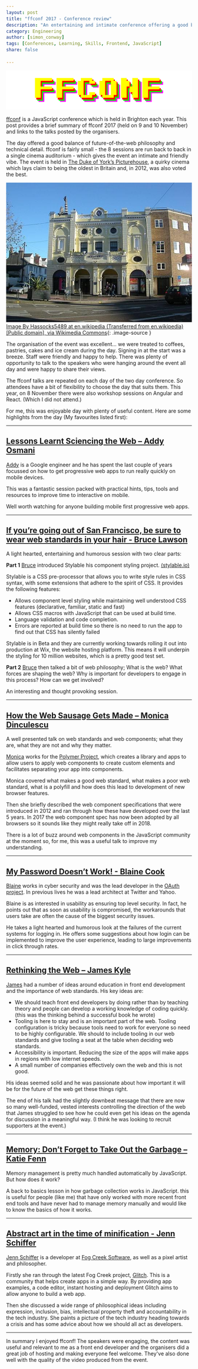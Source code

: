 ```yaml
---
layout: post
title: "ffconf 2017 - Conference review"
description: "An entertaining and intimate conference offering a good balance of future of the web philosophy and technical detail."
category: Engineering
author: [simon_conway]
tags: [Conferences, Learning, Skills, Frontend, JavaScript]
share: false

---
```

![ffconf logo](/images/2017-12-06-ffconf/ffconf-logo.png)

[ffconf](https://ffconf.org/) is a JavaScript conference which is held in Brighton each year. This post provides a brief summary of ffconf 2017 (held on 9 and 10 November) and links to the talks posted by the organisers.

The day offered a good balance of future-of-the-web philosophy and technical detail. ffconf is fairly small - the 8 sessions are run back to back in a single cinema auditorium - which gives the event an intimate and friendly vibe. The event is held in [The Duke of York’s Picturehouse](https://www.picturehouses.com/cinema/Duke_Of_Yorks/), a quirky cinema which lays claim to being the oldest in Britain and, in 2012, was also voted the best.

![Duke of York's Picturehouse](/images/2017-12-06-ffconf/512px-Duke_of_York_Cinema.jpg)
[Image By Hassocks5489 at en.wikipedia (Transferred from en.wikipedia) [Public domain], via Wikimedia Commons](https://commons.wikimedia.org/wiki/File:Duke_of_York_Cinema.jpg){: .image-source }

The organisation of the event was excellent... we were treated to coffees, pastries, cakes and ice cream during the day. Signing in at the start was a breeze. Staff were friendly and happy to help. There was plenty of opportunity to talk to the speakers who were hanging around the event all day and were happy to share their views.

The ffconf talks are repeated on each day of the two day conference. So attendees have a bit of flexibility to choose the day that suits them. This year, on 8 November there were also workshop sessions on Angular and React. (Which I did not attend.)

For me, this was enjoyable day with plenty of useful content. Here are some highlights from the day (My favourites listed first):

---

## [Lessons Learnt Sciencing the Web – Addy Osmani](https://www.youtube.com/watch?v=d2VffguHkt4&index=4&list=PLXmT1r4krsTo5KtThq4dATD_ctsV8mdJQ)

[Addy](https://addyosmani.com/) is a Google engineer and he has spent the last couple of years focussed on how to get progressive web apps to run really quickly on mobile devices.

This was a fantastic session packed with practical hints, tips, tools and resources to improve time to interactive on mobile.

Well worth watching for anyone building mobile first progressive web apps.

---

## [If you’re going out of San Francisco, be sure to wear web standards in your hair - Bruce Lawson](https://www.youtube.com/watch?v=jhJGs2MUTb4&index=2&list=PLXmT1r4krsTo5KtThq4dATD_ctsV8mdJQ)

A light hearted, entertaining and humorous session with two clear parts:

**Part 1**
[Bruce](http://www.brucelawson.co.uk/) introduced Stylable his component styling project. [(stylable.io)](https://stylable.io/)

Stylable is a CSS pre-processor that allows you to write style rules in CSS syntax, with some extensions that adhere to the spirit of CSS. It provides the following features:

* Allows component level styling while maintaining well understood CSS features (declarative, familiar, static and fast)
* Allows CSS macros with JavaScript that can be used at build time.
* Language validation and code completion.
* Errors are reported at build time so there is no need to run the app to find out that CSS has silently failed

Stylable is in Beta and they are currently working towards rolling it out into production at Wix, the website hosting platform. This means it will underpin the styling for 10 million websites, which is a pretty good test set.

**Part 2**
[Bruce](http://www.brucelawson.co.uk/) then talked a bit of web philosophy; What is the web? What forces are shaping the web? Why is important for developers to engage in this process? How can we get involved?

An interesting and thought provoking session.

---

## [How the Web Sausage Gets Made – Monica Dinculescu](https://www.youtube.com/watch?v=326SIMmRjc8&index=3&list=PLXmT1r4krsTo5KtThq4dATD_ctsV8mdJQ)

A well presented talk on web standards and web components; what they are, what they are not and why they matter.

[Monica](https://meowni.ca/) works for the [Polymer Project](https://www.polymer-project.org/), which creates a library and apps to allow users to apply web components to create custom elements and facilitates separating your app into components.

Monica covered what makes a good web standard, what makes a poor web standard, what is a polyfill and how does this lead to development of new browser features.

Then she briefly described the web component specifications that were introduced in 2012 and ran through how these have developed over the last 5 years. In 2017 the web component spec has now been adopted by all browsers so it sounds like they might really take off in 2018.

There is a lot of buzz around web components in the JavaScript community at the moment so, for me, this was a useful talk to improve my understanding.

---

## [My Password Doesn’t Work! - Blaine Cook](https://www.youtube.com/watch?v=xSf5FuwyhB0&list=PLXmT1r4krsTo5KtThq4dATD_ctsV8mdJQ&index=5)

[Blaine](https://en.wikipedia.org/wiki/Blaine_Cook_(programmer)) works in cyber security and was the lead developer in the [OAuth project](https://oauth.net/). In previous lives he was a lead architect at Twitter and Yahoo.

Blaine is as interested in usability as ensuring top level security. In fact, he points out that as soon as usability is compromised, the workarounds that users take are often the cause of the biggest security issues.

He takes a light hearted and humorous look at the failures of the current systems for logging in. He offers some suggestions about how login can be implemented to improve the user experience, leading to large improvements in click through rates.

---

## [Rethinking the Web – James Kyle](https://www.youtube.com/watch?v=UO6SD-7XDQg&index=1&list=PLXmT1r4krsTo5KtThq4dATD_ctsV8mdJQ)

[James](http://thejameskyle.com/) had a number of ideas around education in front end development and the importance of web standards. His key ideas are:

* We should teach front end developers by doing rather than by teaching theory and people can develop a working knowledge of coding quickly. (this was the thinking behind a successful book he wrote)
* Tooling is here to stay and is an important part of the web. Tooling configuration is tricky because tools need to work for everyone so need to be highly configurable. We should to include tooling in our web standards and give tooling a seat at the table when deciding web standards.
* Accessibility is important. Reducing the size of the apps will make apps in regions with low internet speeds.
* A small number of companies effectively own the web and this is not good.

His ideas seemed solid and he was passionate about how important it will be for the future of the web get these things right.

The end of his talk had the slightly downbeat message that there are now so many well-funded, vested interests controlling the direction of the web that James struggled to see how he could even get his ideas on the agenda for discussion in a meaningful way. (I think he was looking to recruit supporters at the event.)

---

## [Memory: Don’t Forget to Take Out the Garbage – Katie Fenn](https://www.youtube.com/watch?v=espDYUPBYJo&list=PLXmT1r4krsTo5KtThq4dATD_ctsV8mdJQ&index=6)

Memory management is pretty much handled automatically by JavaScript. But how does it work?

A back to basics lesson in how garbage collection works in JavaScript. this is useful for people (like me) that have only worked with more recent front end tools and have never had to manage memory manually and would like to know the basics of how it works.

---

## [Abstract art in the time of minification - Jenn Schiffer](https://www.youtube.com/watch?v=LK5e1kRpzrE&index=7&list=PLXmT1r4krsTo5KtThq4dATD_ctsV8mdJQ)

[Jenn Schiffer](http://jennmoney.biz/) is a developer at [Fog Creek Software](http://www.fogcreek.com/), as well as a pixel artist and philosopher.

Firstly she ran through the latest Fog Creek project, [Glitch](https://glitch.com/). This is a community that helps create apps in a simple way. By providing app examples, a code editor, instant hosting and deployment Glitch aims to allow anyone to build a web app.

Then she discussed a wide range of philosophical ideas including expression, inclusion, bias, intellectual property theft and accountability in the tech industry. She paints a picture of the tech industry heading towards a crisis and has some advice about how we should all act as developers.

---

In summary I enjoyed ffconf! The speakers were engaging, the content was useful and relevant to me as a front end developer and the organisers did a great job of hosting and making everyone feel welcome. They've also done well with the quality of the video produced from the event.
